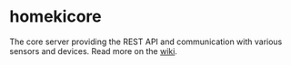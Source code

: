homekicore
==========

The core server providing the REST API and communication with various sensors and devices. Read more on the [wiki](../../wiki).
